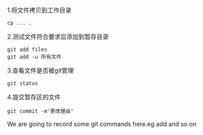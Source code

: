 1.将文件拷贝到工作目录

```
cp ... .
```

2.测试文件符合要求后添加到暂存目录

```
git add files
git add -u 所有文件
```

3.查看文件是否被git管理

```
git status
```

4.提交暂存区的文件

```
git commit -m'更改理由'
```
We are going to record some git commands here.eg add and so on
